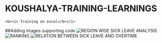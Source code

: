 # KOUSHALYA-TRAINING-LEARNINGS
```
<b><i> Training on excel</b></i>
```
##Adding images supporting code
![REGION WISE SICK LEAVE ANALYSIS]('.\images\insight1')
![RANKING]('.\images\insight2')
![RELATION BETWEEN SICK LEAVE AND OVERTIME]('.\images\insight3')

